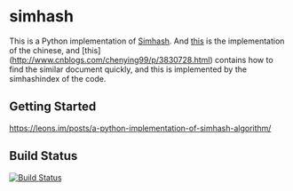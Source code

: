 simhash
===========

This is a Python implementation of [Simhash](http://www.wwwconference.org/www2007/papers/paper215.pdf).
And [this](http://yanyiwu.com/work/2014/01/30/simhash-shi-xian-xiang-jie.html) is the implementation of
the chinese, and [this] (http://www.cnblogs.com/chenying99/p/3830728.html) contains how to find the similar
document quickly, and this is implemented by the simhashindex of the code.

## Getting Started

<https://leons.im/posts/a-python-implementation-of-simhash-algorithm/>

## Build Status

[![Build Status](https://travis-ci.org/leonsim/simhash.png?branch=master)](https://travis-ci.org/leonsim/simhash)
